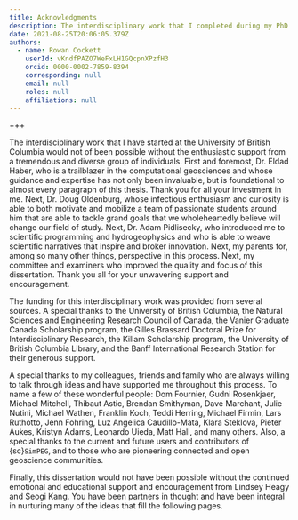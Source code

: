 ```yaml
---
title: Acknowledgments
description: The interdisciplinary work that I completed during my PhD at the University of British Columbia would not of been possible without the enthusiastic support from a tremendous and diverse group of individuals.
date: 2021-08-25T20:06:05.379Z
authors:
  - name: Rowan Cockett
    userId: vKndfPAZO7WeFxLH1GQcpnXPzfH3
    orcid: 0000-0002-7859-8394
    corresponding: null
    email: null
    roles: null
    affiliations: null
---
```


+++

The interdisciplinary work that I have started at the University of British Columbia would not of been possible without the enthusiastic support from a tremendous and diverse group of individuals. First and foremost, Dr. Eldad Haber, who is a trailblazer in the computational geosciences and whose guidance and expertise has not only been invaluable, but is foundational to almost every paragraph of this thesis. Thank you for all your investment in me. Next, Dr. Doug Oldenburg, whose infectious enthusiasm and curiosity is able to both motivate and mobilize a team of passionate students around him that are able to tackle grand goals that we wholeheartedly believe will change our field of study. Next, Dr. Adam Pidlisecky, who introduced me to scientific programming and hydrogeophysics and who is able to weave scientific narratives that inspire and broker innovation. Next, my parents for, among so many other things, perspective in this process. Next, my committee and examiners who improved the quality and focus of this dissertation. Thank you all for your unwavering support and encouragement.

The funding for this interdisciplinary work was provided from several sources. A special thanks to the University of British Columbia, the Natural Sciences and Engineering Research Council of Canada, the Vanier Graduate Canada Scholarship program, the Gilles Brassard Doctoral Prize for Interdisciplinary Research, the Killam Scholarship program, the University of British Columbia Library, and the Banff International Research Station for their generous support.

A special thanks to my colleagues, friends and family who are always willing to talk through ideas and have supported me throughout this process. To name a few of these wonderful people: Dom Fournier, Gudni Rosenkjaer, Michael Mitchell, Thibaut Astic, Brendan Smithyman, Dave Marchant, Julie Nutini, Michael Wathen, Franklin Koch, Teddi Herring, Michael Firmin, Lars Ruthotto, Jenn Fohring, Luz Angelica Caudillo-Mata, Klara Steklova, Pieter Aukes, Kristyn Adams, Leonardo Uieda, Matt Hall, and many others. Also, a special thanks to the current and future users and contributors of {sc}`SimPEG`, and to those who are pioneering connected and open geoscience communities.

Finally, this dissertation would not have been possible without the continued emotional and educational support and encouragement from Lindsey Heagy and Seogi Kang. You have been partners in thought and have been integral in nurturing many of the ideas that fill the following pages.
